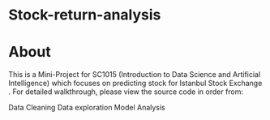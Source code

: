 # Stock-return-analysis
# About
This is a Mini-Project for SC1015 (Introduction to Data Science and Artificial Intelligence) which focuses on predicting stock for Istanbul Stock Exchange . For detailed walkthrough, please view the source code in order from:

Data Cleaning
Data exploration
Model Analysis
